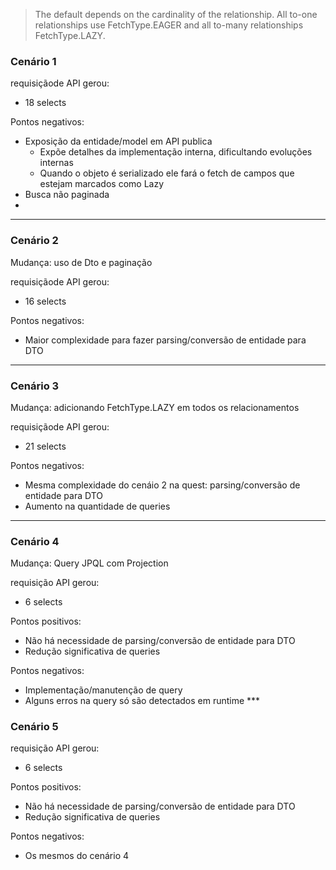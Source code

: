 > The default depends on the cardinality of the relationship. All to-one relationships use FetchType.EAGER and all to-many relationships FetchType.LAZY.

### Cenário 1

requisiçãode API gerou:
- 18 selects


Pontos negativos:
- Exposição da entidade/model em API publica
    - Expõe detalhes da implementação interna, dificultando evoluções internas
    - Quando o objeto é serializado ele fará o fetch de campos que estejam marcados como Lazy
- Busca não paginada
- 

---

### Cenário 2

Mudança: uso de Dto e paginação

requisiçãode API gerou:
- 16 selects


Pontos negativos:
- Maior complexidade para fazer parsing/conversão de entidade para DTO

---

### Cenário 3

Mudança: adicionando FetchType.LAZY em todos os relacionamentos

requisiçãode API gerou:
- 21 selects


Pontos negativos:
- Mesma complexidade do cenáio 2 na quest: parsing/conversão de entidade para DTO
- Aumento na quantidade de queries 

---

### Cenário 4

Mudança: Query JPQL com Projection

requisição API gerou:
- 6 selects

Pontos positivos:
- Não há necessidade de parsing/conversão de entidade para DTO
- Redução significativa de queries 

Pontos negativos:
- Implementação/manutenção de query
- Alguns erros na query só são detectados em runtime ***

### Cenário 5

requisição API gerou:
- 6 selects

Pontos positivos:
- Não há necessidade de parsing/conversão de entidade para DTO
- Redução significativa de queries 

Pontos negativos:
- Os mesmos do cenário 4


